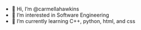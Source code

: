 - 👋 Hi, I’m @carmellahawkins
- 👀 I’m interested in Software Engineering
- 🌱 I’m currently learning C++, python, html, and css

<!---
carmellahawkins/carmellahawkins is a ✨ special ✨ repository because its `README.md` (this file) appears on your GitHub profile.
You can click the Preview link to take a look at your changes.
--->
